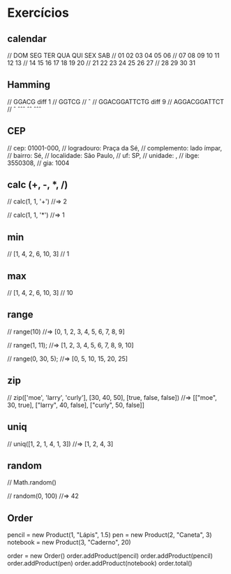 # Exercícios

## calendar
//  DOM SEG TER QUA QUI SEX SAB
//      01  02  03  04  05  06
//  07  08  09  10  11  12  13
//  14  15  16  17  18  19  20
//  21  22  23  24  25  26  27
//  28  29  30  31

## Hamming
// GGACG  diff 1
// GGTCG
//   ˆ
// GGACGGATTCTG   diff 9
// AGGACGGATTCT
// ˆ ˆˆˆ ˆˆ ˆˆˆ

## CEP
// cep: 01001-000,
// logradouro: Praça da Sé,
// complemento: lado ímpar,
// bairro: Sé,
// localidade: São Paulo,
// uf: SP,
// unidade: ,
// ibge: 3550308,
// gia: 1004

## calc (+, -, *, /)
// calc(1, 1, '+')
//=> 2

// calc(1, 1, '*')
//=> 1

## min
// [1, 4, 2, 6, 10, 3]
// 1

## max
// [1, 4, 2, 6, 10, 3]
// 10

## range
// range(10)
//=> [0, 1, 2, 3, 4, 5, 6, 7, 8, 9]

// range(1, 11);
//=> [1, 2, 3, 4, 5, 6, 7, 8, 9, 10]

// range(0, 30, 5);
//=> [0, 5, 10, 15, 20, 25]

## zip
// zip(['moe', 'larry', 'curly'], [30, 40, 50], [true, false, false])
//=> [["moe", 30, true], ["larry", 40, false], ["curly", 50, false]]

## uniq
// uniq([1, 2, 1, 4, 1, 3])
//=> [1, 2, 4, 3]

## random
// Math.random()

// random(0, 100)
//=> 42

## Order
pencil = new Product(1, "Lápis", 1.5)
pen  = new Product(2, "Caneta", 3)
notebook = new Product(3, "Caderno", 20)

order = new Order()
order.addProduct(pencil)
order.addProduct(pencil)
order.addProduct(pen)
order.addProduct(notebook)
order.total()
